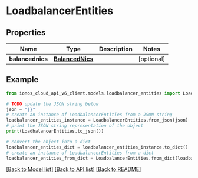 # LoadbalancerEntities


## Properties

Name | Type | Description | Notes
------------ | ------------- | ------------- | -------------
**balancednics** | [**BalancedNics**](BalancedNics.md) |  | [optional] 

## Example

```python
from ionos_cloud_api_v6_client.models.loadbalancer_entities import LoadbalancerEntities

# TODO update the JSON string below
json = "{}"
# create an instance of LoadbalancerEntities from a JSON string
loadbalancer_entities_instance = LoadbalancerEntities.from_json(json)
# print the JSON string representation of the object
print(LoadbalancerEntities.to_json())

# convert the object into a dict
loadbalancer_entities_dict = loadbalancer_entities_instance.to_dict()
# create an instance of LoadbalancerEntities from a dict
loadbalancer_entities_from_dict = LoadbalancerEntities.from_dict(loadbalancer_entities_dict)
```
[[Back to Model list]](../README.md#documentation-for-models) [[Back to API list]](../README.md#documentation-for-api-endpoints) [[Back to README]](../README.md)


